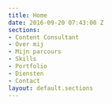 ```yaml
---
title: Home
date: 2016-09-20 07:43:00 Z
sections:
- Content Consultant
- Over mij
- Mijn parcours
- Skills
- Portfolio
- Diensten
- Contact
layout: default.sections
---
```


